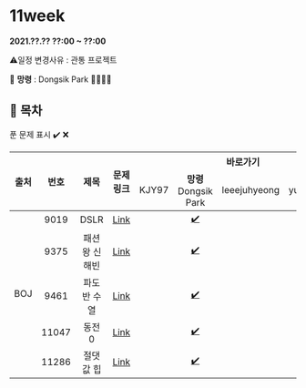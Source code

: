 # 11week

**2021.??.?? ??:00 ~ ??:00**

:warning:일정 변경사유 : 관통 프로젝트

:loudspeaker: **망령** : Dongsik Park :tada::tada::tada::tada:

## :bookmark_tabs: 목차

푼 문제 표시 ✔️ ❌

<table>
    <thead align="center">
        <tr>
            <th rowspan ="2" >출처</th>
            <th rowspan ="2">번호</th>
            <th rowspan ="2">제목</th>
            <th rowspan ="2">문제링크</th>
            <th colspan ="4">바로가기</th>
        </tr>
         <tr>
            <td>KJY97</td>
            <td><b>망령</b><br> Dongsik Park</td>
            <td>leeejuhyeong</td>
            <td>yunwonjeong</td>
        </tr>
    </thead>
    <tbody  align="center">
    	<tr>
    		<td rowspan="5">BOJ</td>
    		<td>9019</td>
    		<td>DSLR</td>
    		<td><a href="https://www.acmicpc.net/problem/9019">Link</a></td>
            <td><a href=" "> </a></td>
            <td><a href="dongsiik/BOJ_9019.java">✔️</a></td>
            <td><a href=" "> </a></td>
            <td><a href=" "> </a></td>
    	</tr>
    	<tr>
    		<td>9375</td>
    		<td>패션왕 신해빈</td>
    		<td><a href="https://www.acmicpc.net/problem/9375">Link</a></td>
    		<td><a href=" "> </a></td>
            <td><a href="dongsiik/BOJ_9375.java">✔️</a></td>
    		<td><a href=" "> </a></td>
    		<td><a href=" "> </a></td>
    	</tr>
      <tr>
    		<td>9461</td>
    		<td>파도반 수열</td>
    		<td><a href="https://www.acmicpc.net/problem/9461">Link</a></td>
    		<td><a href=" "> </a></td>
            <td><a href="dongsiik/BOJ_9461.java">✔️</a></td>
    		<td><a href=" "> </a></td>
    		<td><a href=""> </a></td>
    	</tr>
      <tr>
    		<td>11047</td>
    		<td>동전 0</td>
    		<td><a href="https://www.acmicpc.net/problem/11047">Link</a></td>
    		<td><a href=" "> </a></td>
            <td><a href="dongsiik/BOJ_11047.java">✔️</a></td>
    		<td><a href=" "> </a></td>
    		<td><a href=" "> </a></td>
    	</tr>
      <tr>
    		<td>11286</td>
    		<td>절댓값 힙</td>
    		<td><a href="https://www.acmicpc.net/problem/11286">Link</a></td>
    		<td><a href=" ">  </a></td>
            <td><a href="dongsiik/BOJ_11286.java">✔️</a></td>
    		<td><a href=" "> </a></td>
    		<td><a href=" "> </a></td>
    	</tr>
    </tbody>
</table>

